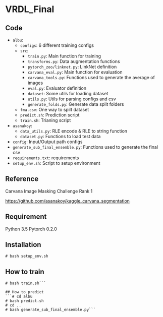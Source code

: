 # VRDL_Final
## Code
 - `albu`:
     - `configs`: 6 different training configs
     - `src`: 
         - `train.py`: Main function for training
         - `transforms.py`: Data augmentation functions
         - `pytorch_zoo/linknet.py`: LinkNet definition
         - `carvana_eval.py`: Main function for evaluation
         - `carvana_tools.py`: Functions used to generate the average of images
         - `eval.py`: Evaluator definition
         - `dataset`: Some utils for loading dataset
         - `utils.py`: Utils for parsing configs and csv
         - `generate_folds.py`: Generate data split folders
     - `fma.csv`: One way to spilt dataset
     - `predict.sh`: Prediction script
     - `train.sh`: Trianing script
 - `asanakoy`:
     - `data_utils.py`: RLE encode & RLE to string function
     - `dataset.py`: Functions to load test data
 - `config`: Input/Output path configs
 - `generate_sub_final_ensemble.py`: Functions used to generate the final csv
 - `requirements.txt`: requirements
 - `setup_env.sh`: Script to setup environment

## Reference
Carvana Image Masking Challenge Rank 1

https://github.com/asanakoy/kaggle_carvana_segmentation

## Requirement
Python 3.5
Pytorch 0.2.0

## Installation
```# bash setup_env.sh```

## How to train
```# cd albu
# bash train.sh```

## How to predict
```# cd albu
# bash predict.sh
# cd ..
# bash generate_sub_final_ensemble.py```
